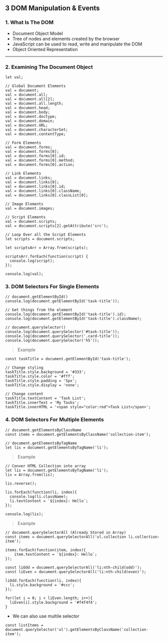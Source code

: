 ## 3 DOM Manipulation & Events

### 1. What Is The DOM
- Document Object Model
- Tree of nodes and elements created by the browser
- JavaScript can be used to read, write and manipulate the DOM
- Object Oriented Representation
---

### 2. Examining The Document Object
```JS
let val;

// Global Document Elements
val = document;
val = document.all;
val = document.all[2];
val = document.all.length;
val = document.head;
val = document.body;
val = document.doctype;
val = document.domain;
val = document.URL;
val = document.characterSet;
val = document.contentType;

// Form Elements
val = document.forms;
val = document.forms[0];
val = document.forms[0].id;
val = document.forms[0].method;
val = document.forms[0].action;

// Link Elements
val = document.links;
val = document.links[0];
val = document.links[0].id;
val = document.links[0].className;
val = document.links[0].classList[0];

// Image Elements
val = document.images;

// Script Elements
val = document.scripts;
val = document.scripts[2].getAttribute('src');

// Loop Over all the Script Elements
let scripts = document.scripts;

let scriptsArr = Array.from(scripts);

scriptsArr.forEach(function(script) {
  console.log(script);
});

console.log(val);
```

### 3. DOM Selectors For Single Elements
```JS
// document.getElementById()
console.log(document.getElementById('task-title'));

// Get things from the element
console.log(document.getElementById('task-title').id);
console.log(document.getElementById('task-title').className);

// document.querySelector()
console.log(document.querySelector('#task-title'));
console.log(document.querySelector('.card-title'));
console.log(document.querySelector('h5'));
```

> Example
```JS
const taskTitle = document.getElementById('task-title');

// Change styling
taskTitle.style.background = '#333';
taskTitle.style.color = '#fff';
taskTitle.style.padding = '5px';
taskTitle.style.display = 'none';

// Change content
taskTitle.textContent = 'Task List';
taskTitle.innerText = 'My Tasks';
taskTitle.innerHTML = '<span style="color:red">Task List</span>';
```

### 4. DOM Selectors For Multiple Elements
```JS
// document.getElementsByClassName
const items = document.getElementsByClassName('collection-item');

// document.getElementsByTagName
let lis = document.getElementsByTagName('li');
```

> Example
```JS
// Conver HTML Collection into array
let lis = document.getElementsByTagName('li');
lis = Array.from(lis);

lis.reverse();

lis.forEach(function(li, index){
  console.log(li.className);
  li.textContent = `${index}: Hello`;
});

console.log(lis);
```

> Example
```JS
// document.querySelectorAll (Already Stored in Array)
const items = document.querySelectorAll('ul.collection li.collection-item');

items.forEach(function(item, index){
    item.textContent = `${index}: Hello`;
});

const liOdd = document.querySelectorAll('li:nth-child(odd)');
const liEven = document.querySelectorAll('li:nth-child(even)');

liOdd.forEach(function(li, index){
  li.style.background = '#ccc';
});

for(let i = 0; i < liEven.length; i++){
  liEven[i].style.background = '#f4f4f4';
}
```
- We can also use multile selector
```JS
const listItems = document.querySelector('ul').getElementsByClassName('collection-item');
```
